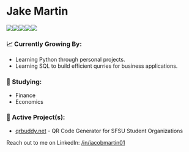 # Jake Martin

<img src="https://img.shields.io/badge/python-3670A0?style=for-the-badge&logo=python&logoColor=ffdd54"><img src = "https://img.shields.io/badge/HTML5-E34F26?style=for-the-badge&logo=html5&logoColor=white"><img src = "https://img.shields.io/badge/CSS-A020F0?style=for-the-badge&logo=css&logoColor=white"><img src = "https://img.shields.io/badge/GitHub-000000?style=for-the-badge&logo=github&logoColor=white"><img src = "https://img.shields.io/badge/Markdown-808080?style=for-the-badge&logo=markdown&logoColor=white">

### 📈 Currently Growing By:
- Learning Python through personal projects.
- Learning SQL to build efficient qurries for business applications.

### 📓 Studying:
- Finance
- Economics

### 🚧 Active Project(s):
- [qrbuddy.net](https://qrbuddy.net) - QR Code Generator for SFSU Student Organizations

Reach out to me on LinkedIn: [/in/jacobmartin01](https://www.linkedin.com/in/jacobmartin01/)
<!--
**JakeM650/JakeM650** is a ✨ _special_ ✨ repository because its `README.md` (this file) appears on your GitHub profile.

Here are some ideas to get you started:

- 🔭 I’m currently working on ...
- 🌱 I’m currently learning ...
- 👯 I’m looking to collaborate on ...
- 🤔 I’m looking for help with ...
- 💬 Ask me about ...
- 📫 How to reach me: ...
- 😄 Pronouns: ...
- ⚡ Fun fact: ...
-->
